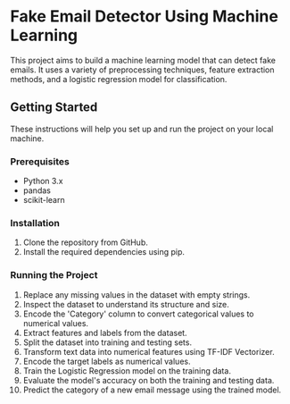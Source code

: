# Fake Email Detector Using Machine Learning

This project aims to build a machine learning model that can detect fake emails. It uses a variety of preprocessing techniques, feature extraction methods, and a logistic regression model for classification.

## Getting Started

These instructions will help you set up and run the project on your local machine.

### Prerequisites

- Python 3.x
- pandas
- scikit-learn

### Installation

1. Clone the repository from GitHub.
2. Install the required dependencies using pip.

### Running the Project

1. Replace any missing values in the dataset with empty strings.
2. Inspect the dataset to understand its structure and size.
3. Encode the 'Category' column to convert categorical values to numerical values.
4. Extract features and labels from the dataset.
5. Split the dataset into training and testing sets.
6. Transform text data into numerical features using TF-IDF Vectorizer.
7. Encode the target labels as numerical values.
8. Train the Logistic Regression model on the training data.
9. Evaluate the model's accuracy on both the training and testing data.
10. Predict the category of a new email message using the trained model.

